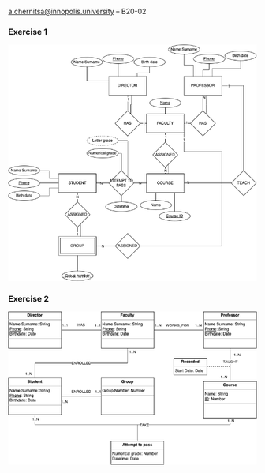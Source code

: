 a.chernitsa@innopolis.university – B20-02

### Exercise 1
![](ex1.drawio.png)

### Exercise 2
![](ex2.drawio.png)
